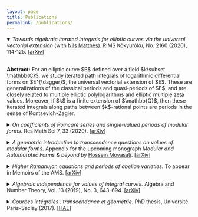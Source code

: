 ```yaml
---
layout: page
title: Publications
permalink: /publications/
---
```


<details open>
	<summary><em>Towards algebraic iterated integrals for elliptic curves via the universal vectorial extension</em> (with <a href="http://people.maths.ox.ac.uk/matthes/">Nils Matthes</a>). RIMS Kôkyurôku, No. 2160 (2020), 114-125. [<a href="https://arxiv.org/abs/2009.10433">arXiv</a>] </summary>
  
  <p><br>
	<b>Abstract:</b>  For an elliptic curve $E$ defined over a field $k\subset \mathbb{C}$, we study iterated path integrals of logarithmic differential forms on $E^{\dagger}$, the universal vectorial extension of $E$. These are generalizations of the classical periods and quasi-periods of $E$, and are closely related to multiple elliptic polylogarithms and elliptic multiple zeta values. Moreover, if $k$ is a finite extension of $\mathbb{Q}$, then these iterated integrals along paths between $k$-rational points are periods in the sense of Kontsevich-Zagier. 
	</p>
	
	
</details>

<p></p>

<details>
	<summary><em>On coefficients of Poincaré series and single-valued periods of modular forms.</em> Res Math Sci 7, 33 (2020). [<a href="https://arxiv.org/abs/1912.02277">arXiv</a>] </summary>
  
  <p><br>
	<b>Abstract:</b> We prove that the field generated by the Fourier coefficients of weakly holomorphic Poincaré series of a given level $\Gamma_0(N)$ and weight $k\ge 2$ coincides with the field generated by the single-valued periods of a certain motive attached to $\Gamma_0(N)$. This clarifies the arithmetic nature of such Fourier coefficients and generalises previous formulas of Brown and Acres-Broadhurst giving explicit series expansions for the single-valued periods of some modular forms. Our proof is based on Bringmann-Ono's construction of harmonic lifts of Poincaré series.
	</p>
</details>

<p></p>

<details>
	<summary><em>A geometric introduction to transcendence questions on values of modular forms.</em> Appendix for the upcoming monograph <em>Modular and Automorphic Forms & beyond</em> by <a href="http://w3.impa.br/~hossein/">Hossein Movasati</a>. [<a href="https://arxiv.org/abs/2011.14401">arXiv</a>] </summary>
  
  <p><br>
	<b>Abstract:</b> We survey some key developments in the theory of transcendental numbers, paying special attention to Nesterenko's theorem on values of Eisenstein series and emphasizing its underlying geometric aspects. We finish with a brief discussion on periods and related open problems.
	</p>
</details>

<p></p>

<details>
	<summary><em>Higher Ramanujan equations and periods of abelian varieties.</em> To appear in Memoirs of the AMS. [<a href="https://arxiv.org/abs/1807.11044">arXiv</a>] </summary>
  
  <p><br>
	<b>Abstract:</b> We describe higher dimensional generalizations of Ramanujan's classical differential relations satisfied by the Eisenstein series $E_2$, $E_4$, $E_6$. Such "higher Ramanujan equations" are given geometrically in terms of vector fields living on certain moduli stacks classifying abelian schemes equipped with suitable frames of their first de Rham cohomology. These vector fields are canonically constructed by means of the Gauss-Manin connection and the Kodaira-Spencer isomorphism. Using Mumford's theory of degenerating families of abelian varieties, we construct remarkable solutions of these differential equations generalizing ($E_2,E_4,E_6$), which are also shown to be defined over $\mathbb{Z}$.
	</p>
	<p>
This geometric framework taking account of integrality issues is mainly motivated by questions in Transcendental Number Theory regarding an extension of Nesterenko's celebrated theorem on the algebraic independence of values of Eisenstein series. In this direction, we discuss the precise relation between periods of abelian varieties and the values of the above referred solutions of the higher Ramanujan equations, thereby linking the study of such differential equations to Grothendieck's Period Conjecture. Working in the complex analytic category, we prove "functional" transcendence results, such as the Zariski-density of every leaf of the holomorphic foliation induced by the higher Ramanujan equations. 
	</p>
</details>
  
<p></p>
  
<details>
	<summary><em>Algebraic independence for values of integral curves.</em> Algebra and Number Theory, Vol. 13 (2019), No. 3, 643-694. [<a href="https://arxiv.org/abs/1710.00563">arXiv</a>] </summary>
  
  <p><br>
	<b>Abstract:</b> We prove a transcendence theorem concerning values of holomorphic maps from a disk to a quasi-projective variety over $\overline{\mathbb{Q}}$ that are integral curves of some algebraic vector field (defined over $\overline{\mathbb{Q}}$). These maps are required to satisfy some integrality property, besides a growth condition and a strong form of Zariski-density that are natural for integral curves of algebraic vector fields. This result generalizes a theorem of Nesterenko concerning algebraic independence of values of the Eisenstein series $E_2$, $E_4$, $E_6$. The main technical improvement in our approach is the replacement of a rather restrictive hypothesis of polynomial growth on Taylor coefficients by a geometric notion of moderate growth formulated in terms of Value Distribution Theory.
	</p>
</details>

<p></p>

<details>
	<summary><em>Courbes intégrales : transcendance et géométrie.</em> PhD thesis, Université Paris-Saclay (2017). [<a href="https://tel.archives-ouvertes.fr/tel-01685449">HAL</a>] </summary>
  
  <p><br>
	<b>Abstract:</b> This thesis is devoted to the study of some questions motivated by Nesterenko's theorem on the algebraic independence of values of Eisenstein series $E_2$, $E_4$, $E_6$. It is divided in two parts.In the first part, comprising the first two chapiters, we generalize the algebraic differential equations satisfied by Eisenstein series that lie in the heart of Nesterenko's method, the Ramanujan equations. These generalizations, called 'higher Ramanujan equations', are obtained geometrically from vector fields naturally defined on certain moduli spaces of abelian varieties. In order to justify the interest of the higher Ramanujan equations in Transcendence Theory, we also show that values of a remarkable particular solution of these equations are related to 'periods' of abelian varieties.In the second part (third chapter), we study Nesterenko's method per se. We establish a geometric statement, containing the theorem of Nesterenko, on the transcendence of values of holomorphic maps from a disk to a quasi-projective variety over $\overline{\mathbb{Q}}$ defined as integral curves of some vector field. These maps are required to satisfy some integrality property, besides a growth condition and a strong form of Zariski-density that are natural for integral curves of algebraic vector fields. 
	</p>
</details>
